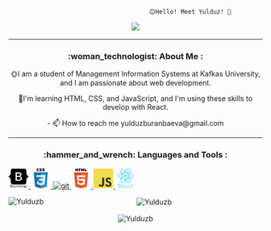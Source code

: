                                            😊Hello! Meet Yulduz! 🌼    
                                           
<p align="center">
  <img src="https://media.giphy.com/media/LMcB8XospGZO8UQq87/giphy.gif" width="300" />
</p>

---

<h3 align="center">:woman_technologist: About Me :</h3>
<p align="center">🌞I am a student of Management Information Systems at Kafkas University, and I am passionate about web development.</p>
<p align="center">🚀I'm learning HTML, CSS, and JavaScript, and I'm using these skills to develop with React.</p>
<p align="center">- 📫 How to reach me yulduzburanbaeva@gmail.com</p>

---

 <h3 align="center">:hammer_and_wrench: Languages and Tools :</h3>
<div align="center">
<p align="left"> <a href="https://getbootstrap.com" target="_blank" rel="noreferrer"> <img src="https://raw.githubusercontent.com/devicons/devicon/master/icons/bootstrap/bootstrap-plain-wordmark.svg" alt="bootstrap" width="40" height="40"/> </a> <a href="https://www.w3schools.com/css/" target="_blank" rel="noreferrer"> <img src="https://raw.githubusercontent.com/devicons/devicon/master/icons/css3/css3-original-wordmark.svg" alt="css3" width="40" height="40"/> </a> <a href="https://git-scm.com/" target="_blank" rel="noreferrer"> <img src="https://www.vectorlogo.zone/logos/git-scm/git-scm-icon.svg" alt="git" width="40" height="40"/> </a> <a href="https://www.w3.org/html/" target="_blank" rel="noreferrer"> <img src="https://raw.githubusercontent.com/devicons/devicon/master/icons/html5/html5-original-wordmark.svg" alt="html5" width="40" height="40"/> </a> <a href="https://developer.mozilla.org/en-US/docs/Web/JavaScript" target="_blank" rel="noreferrer"> <img src="https://raw.githubusercontent.com/devicons/devicon/master/icons/javascript/javascript-original.svg" alt="javascript" width="40" height="40"/> </a>  <a href="https://reactjs.org/" target="_blank" rel="noreferrer"> <img src="https://raw.githubusercontent.com/devicons/devicon/master/icons/react/react-original-wordmark.svg" alt="react" width="40" height="40"/> </a> </p>

<p><img align="left" src="https://github-readme-stats.vercel.app/api/top-langs?username=Yulduzb&show_icons=true&locale=en&layout=compact" alt="Yulduzb" /></p>

<p>&nbsp;<img align="center" src="https://github-readme-stats.vercel.app/api?username=Yulduzb&show_icons=true&locale=en" alt="Yulduzb" /></p>

<p><img align="center" src="https://github-readme-streak-stats.herokuapp.com/?user=Yulduzb&" alt="Yulduzb" /></p>
  

</div>





 
  
